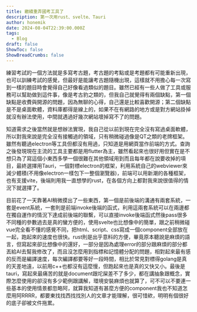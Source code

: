 ```yaml
---
title: 繼續重弄國考工具了
description: 第一次用rust、svelte、Tauri
author: honemik
date: 2024-08-04T22:39:00.000Z
tags:
  - Blog
draft: false
ShowToc: false
ShowBreadCrumbs: false
---
```

練習考試的一個方法就是多寫考古題，考古題的考點或是考題都有可能重新出現，也可以訓練考試的感覺，但最好是能讓考古題隨機出現，這樣就不用擔心每一次寫到一樣的題目時會覺得自己好像看過類似的題目。雖然已經有一些人做了工具或服務可以幫助做到這件事，像是考古豹之類的，但我自己就覺得有兩個缺點，第一個缺點是收費與開源的問題，因為無聊的心得，自己還是比較喜歡開源；第二個缺點是不是桌面軟體，資料庫都得是線上的，如果不在有網路的地方或是對方網站掛掉就沒有辦法使用，中間就遇過好幾次網站壞掉寫不了的問題。

知道需求之後當然就是想辦法實現，我自己從以前到現在完全沒有寫過桌面軟體，所以對我來說是完全沒有接觸過的領域，只有稍微碰過像是QT之類的老牌框架。雖然有聽過electron等工具但都沒有用過，只知道是用網頁當作前端的方式。查詢之後發現現在主流的工具主要都是用flutter為主，雖然看起來也很好用但實在是不想只為了寫這個小東西多學一個很難在其他領域用到而且每年都在說要收掉的項目，最終選擇用Tauri，一個對標electron的框架，利用系統自己的webviewer來減少體積(不用像electron一樣包下一整個瀏覽器)，前端可以用新潮的各種框架，也有支援vite，後端則用我一直想學的rust，在各個方向上都對我來說很值得的情況下就選擇了。

目前花了一天靠著AI稍微摸出了一些東西，第一個是前後端的溝通有兩套系統，一套是event系統，一套則是前端invoke後端的函式，利用這兩套系統可以在兩邊都在獨自運作的情況下達成前後端的聯繫，可以直接invoke後端函式然後pass很多不同種的參數過去是真的蠻方便的，使用svelte也比想像中的簡單，跟之前稍微碰vue完全看不懂的感覺不同，把html、script、css寫成一個component全部放在一起，跑起來的速度也很快。rust則是出乎意料的方便，畢竟原本聽說是麻煩的語言，但寫起來卻比想像中的還好，一部分是因為處理error的部分跟麻煩的部分都丟給AI去幫我修改了，而且沒怎麼用到指標和記憶體分配的問題，相對起來最有感的反而是編譯速度，每次編譯都要等好一段時間，相比於常見對標得golang是真的天差地遠，以前用c++也都沒有這麼慢，但跑起來也是真的又快又小。最後是tauri，寫起來最痛苦的就是document跟坨屎差不了多少，都在講抽象跟概念，實際怎麼使用的卻沒有多少範例跟講解，環境安裝麻煩也就算了，可不可以不要連一些基本的使用情景都忽略阿，就算我知道有甚麼方便的component我也不知道怎麼用阿RRRR，都要東找找西找找別人的文章才能理解，很可惜欸，明明有個很好的底子卻被文件拖累。